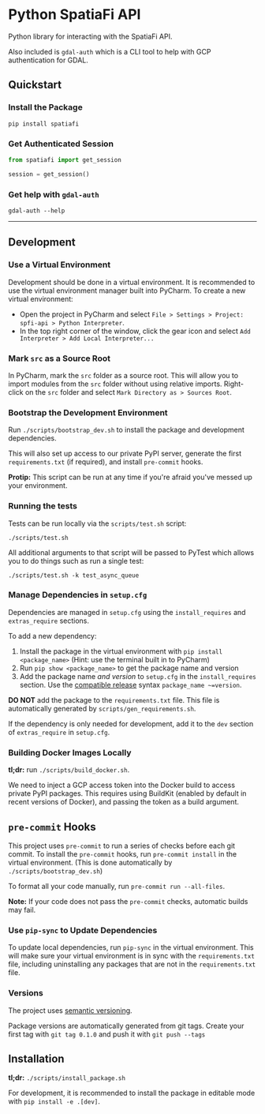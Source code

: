 # Python SpatiaFi API
Python library for interacting with the SpatiaFi API.

Also included is `gdal-auth` which is a CLI tool to help with GCP authentication for GDAL.

## Quickstart

### Install the Package
```shell
pip install spatiafi
```


### Get Authenticated Session
```python
from spatiafi import get_session

session = get_session()
```


### Get help with `gdal-auth`
```shell
gdal-auth --help
```

---

## Development

### Use a Virtual Environment
Development should be done in a virtual environment.
It is recommended to use the virtual environment manager built into PyCharm.
To create a new virtual environment:
  * Open the project in PyCharm and select `File > Settings > Project: spfi-api > Python Interpreter`.
  * In the top right corner of the window, click the gear icon and select `Add Interpreter > Add Local Interpreter...`


### Mark `src` as a Source Root
In PyCharm, mark the `src` folder as a source root. This will allow you to import modules from the `src` folder without using relative imports.
Right-click on the `src` folder and select `Mark Directory as > Sources Root`.


### Bootstrap the Development Environment
Run `./scripts/bootstrap_dev.sh` to install the package and development dependencies.

This will also set up access to our private PyPI server, generate the first `requirements.txt` (if required),
and install `pre-commit` hooks.

**Protip:** This script can be run at any time if you're afraid you've messed up your environment.


### Running the tests
Tests can be run locally via the `scripts/test.sh` script:

```
./scripts/test.sh
```

All additional arguments to that script will be passed to PyTest which allows
you to do things such as run a single test:

```
./scripts/test.sh -k test_async_queue
```


### Manage Dependencies in `setup.cfg`
Dependencies are managed in `setup.cfg` using the `install_requires` and `extras_require` sections.

To add a new dependency:
  1. Install the package in the virtual environment with `pip install <package_name>`
  (Hint: use the terminal built in to PyCharm)
  2. Run `pip show <package_name>` to get the package name and version
  3. Add the package name *and version* to `setup.cfg` in the `install_requires` section.
  Use the [compatible release](https://www.python.org/dev/peps/pep-0440/#compatible-release) syntax
  `package_name ~=version`.

**DO NOT** add the package to the `requirements.txt` file. This file is automatically generated by
`scripts/gen_requirements.sh`.

If the dependency is only needed for development, add it to the `dev` section of `extras_require` in `setup.cfg`.


### Building Docker Images Locally
**tl;dr:** run `./scripts/build_docker.sh`.

We need to inject a GCP access token into the Docker build to access private PyPI packages.
This requires using BuildKit (enabled by default in recent versions of Docker), and passing the token as a build
argument.


## `pre-commit` Hooks
This project uses `pre-commit` to run a series of checks before each git commit.
To install the `pre-commit` hooks, run `pre-commit install` in the virtual environment.
(This is done automatically by `./scripts/bootstrap_dev.sh`)

To format all your code manually, run `pre-commit run --all-files`.

**Note:** If your code does not pass the `pre-commit` checks, automatic builds may fail.


### Use `pip-sync` to Update Dependencies
To update local dependencies, run `pip-sync` in the virtual environment.
This will make sure your virtual environment is in sync with the `requirements.txt` file,
including uninstalling any packages that are not in the `requirements.txt` file.


### Versions
The project uses [semantic versioning](https://semver.org/).

Package versions are automatically generated from git tags.
Create your first tag with `git tag 0.1.0` and push it with `git push --tags`


## Installation
**tl;dr:** `./scripts/install_package.sh`

For development, it is recommended to install the package in editable mode with `pip install -e .[dev]`.
